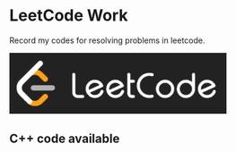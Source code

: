 # LeetCode Work

Record my codes for resolving problems in leetcode.

![leetcode_logo](https://github.com/ExWang/leetcode_work/blob/master/pics/leetcode_logo.png "LeetCode Logo")


## C++ code available

